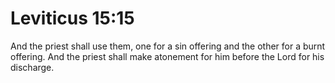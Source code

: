 # Leviticus 15:15

And the priest shall use them, one for a sin offering and the other for a burnt offering. And the priest shall make atonement for him before the Lord for his discharge.
